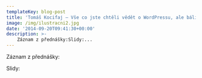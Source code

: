 ```yaml
---
templateKey: blog-post
title: 'Tomáš Kocifaj – Vše co jste chtěli vědět o WordPressu, ale báli jste se zeptat'
image: /img/ilustracni2.jpg
date: '2014-09-20T09:41:30+00:00'
description: >-
    Záznam z přednášky:Slidy:...
---
```

Záznam z přednášky:

Slidy: